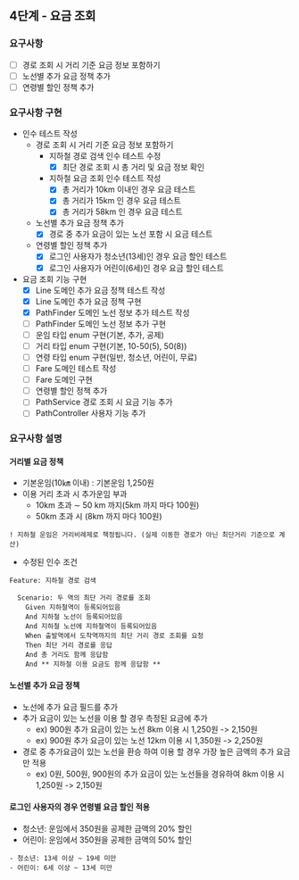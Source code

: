 ## 4단계 - 요금 조회

### 요구사항
- [ ] 경로 조회 시 거리 기준 요금 정보 포함하기
- [ ] 노선별 추가 요금 정책 추가
- [ ] 연령별 할인 정책 추가

### 요구사항 구현
- 인수 테스트 작성
  - 경로 조회 시 거리 기준 요금 정보 포함하기
    - 지하철 경로 검색 인수 테스트 수정
      - [x] 최단 경로 조회 시 총 거리 및 요금 정보 확인
    - 지하철 요금 조회 인수 테스트 작성
      - [x] 총 거리가 10km 이내인 경우 요금 테스트
      - [x] 총 거리가 15km 인 경우 요금 테스트
      - [x] 총 거리가 58km 인 경우 요금 테스트
  - 노선별 추가 요금 정책 추가
    - [x] 경로 중 추가 요금이 있는 노선 포함 시 요금 테스트
  - 연령별 할인 정책 추가
    - [x] 로그인 사용자가 청소년(13세)인 경우 요금 할인 테스트
    - [x] 로그인 사용자가 어린이(6세)인 경우 요금 할인 테스트
- 요금 조회 기능 구현
  - [x] Line 도메인 추가 요금 정책 테스트 작성
  - [x] Line 도메인 추가 요금 정책 구현
  - [x] PathFinder 도메인 노선 정보 추가 테스트 작성
  - [ ] PathFinder 도메인 노선 정보 추가 구현
  - [ ] 운임 타입 enum 구현(기본, 추가, 공제)
  - [ ] 거리 타입 enum 구현(기본, 10-50(5), 50(8))
  - [ ] 연령 타입 enum 구현(일반, 청소년, 어린이, 무료)
  - [ ] Fare 도메인 테스트 작성
  - [ ] Fare 도메인 구현
  - [ ] 연령별 할인 정책 추가
  - [ ] PathService 경로 조회 시 요금 기능 추가
  - [ ] PathController 사용자 기능 추가

### 요구사항 설명
#### 거리별 요금 정책
* 기본운임(10㎞ 이내) : 기본운임 1,250원
* 이용 거리 초과 시 추가운임 부과
  * 10km 초과 ∼ 50 km 까지(5km 까지 마다 100원)
  * 50km 초과 시 (8km 까지 마다 100원)
```
! 지하철 운임은 거리비례제로 책정됩니다. (실제 이동한 경로가 아닌 최단거리 기준으로 계산)
```
* 수정된 인수 조건
```
Feature: 지하철 경로 검색

  Scenario: 두 역의 최단 거리 경로를 조회
    Given 지하철역이 등록되어있음
    And 지하철 노선이 등록되어있음
    And 지하철 노선에 지하철역이 등록되어있음
    When 출발역에서 도착역까지의 최단 거리 경로 조회를 요청
    Then 최단 거리 경로를 응답
    And 총 거리도 함께 응답함
    And ** 지하철 이용 요금도 함께 응답함 **
```
#### 노선별 추가 요금 정책
* 노선에 추가 요금 필드를 추가
* 추가 요금이 있는 노선을 이용 할 경우 측정된 요금에 추가
  * ex) 900원 추가 요금이 있는 노선 8km 이용 시 1,250원 -> 2,150원
  * ex) 900원 추가 요금이 있는 노선 12km 이용 시 1,350원 -> 2,250원
* 경로 중 추가요금이 있는 노선을 환승 하여 이용 할 경우 가장 높은 금액의 추가 요금만 적용
  * ex) 0원, 500원, 900원의 추가 요금이 있는 노선들을 경유하여 8km 이용 시 1,250원 -> 2,150원

#### 로그인 사용자의 경우 연령별 요금 할인 적용
* 청소년: 운임에서 350원을 공제한 금액의 20% 할인
* 어린이: 운임에서 350원을 공제한 금액의 50% 할인
```
- 청소년: 13세 이상 ~ 19세 미만
- 어린이: 6세 이상 ~ 13세 미만
```